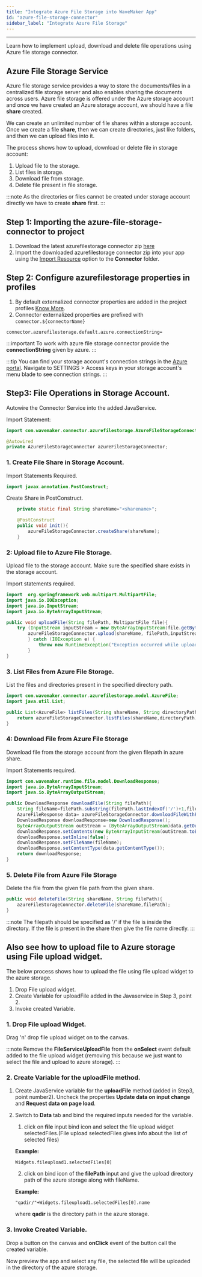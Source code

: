 ```yaml
---
title: "Integrate Azure File Storage into WaveMaker App"
id: "azure-file-storage-connector"
sidebar_label: "Integrate Azure File Storage"
---
```

---

Learn how to implement upload, download and delete file operations using Azure file storage connector.

## Azure File Storage Service

Azure file storage service provides a way to store the documents/files in a centralized file storage server and also enables sharing the documents across users. Azure file storage is offered under the Azure storage account and once we have created an Azure storage account, we should have a file **share** created.

We can create an unlimited number of file shares within a storage account. Once we create a file **share**, then we can create directories, just like folders, and then we can upload files into it.

The process shows how to upload, download or delete file in storage account:

1. Upload file to the storage.
2. List files in storage.
3. Download file from storage.
4. Delete file present in file storage.

:::note
 As the directories or files cannot be created under storage account directly we have to create **share** first.
:::

## Step 1: Importing the azure-file-storage-connector to project

1. Download the latest azurefilestorage connector zip [here](https://github.com/wavemaker/azure-file-storage-connector/releases)
2. Import the downloaded azurefilestorage connector zip into your app using the [Import Resource](/learn/app-development/services/3rd-party-libraries) option to the **Connector** folder.

## Step 2: Configure azurefilestorage properties in profiles
1. By default externalized connector properties are added in the project profiles [Know More](/learn/connectors/connectors-import#externalizing-connector-properties).
2. Connector externalized properties are prefixed with `connector.${connectorName}`

`
connector.azurefilestorage.default.azure.connectionString=
`

:::important
To work with azure file storage connector provide the **connectionString** given by azure.
:::

:::tip
You can find your storage account's connection strings in the [Azure portal](https://portal.azure.com). Navigate to SETTINGS > Access keys in your storage account's menu blade to see connection strings.
:::

## Step3: File Operations in Storage Account.
Autowire the Connector Service into the added JavaService.

Import Statement: 
```Java
import com.wavemaker.connector.azurefilestorage.AzureFileStorageConnector;
```
```Java
@Autowired
private AzureFileStorageConnector azureFileStorageConnector;
```

### 1. Create File Share in Storage Account.

Import Statements Required.
```Java
import javax.annotation.PostConstruct;
```

Create Share in PostConstruct.
```Java
    private static final String shareName="<sharename>";

    @PostConstruct
    public void init(){
        azureFileStorageConnector.createShare(shareName); 
    }
```

### 2: Upload file to Azure File Storage.

Upload file to the storage account. Make sure the specified share exists in the storage account.

Import statements required.
```Java
import  org.springframework.web.multipart.MultipartFile;
import java.io.IOException;
import java.io.InputStream;
import java.io.ByteArrayInputStream;
```

```Java
public void uploadFile(String filePath, MultipartFile file){
    try (InputStream inputStream = new ByteArrayInputStream(file.getBytes())) {
        azureFileStorageConnector.upload(shareName, filePath,inputStream);
        } catch (IOException e) {
            throw new RuntimeException("Exception occurred while uploading file: "+e);
        }
}
```

### 3. List Files from Azure File Storage.
List the files and directories present in the specified directory path.

```Java
import com.wavemaker.connector.azurefilestorage.model.AzureFile;
import java.util.List;
```

```Java
public List<AzureFile> listFiles(String shareName, String directoryPath){
    return azureFileStorageConnector.listFiles(shareName,directoryPath);
}
```

### 4: Download File from Azure File Storage

Download file from the storage account from the given filepath in azure share.

Import Statements required.
```Java
import com.wavemaker.runtime.file.model.DownloadResponse;
import java.io.ByteArrayInputStream;
import java.io.ByteArrayOutputStream;
```

```Java
public DownloadResponse downloadFile(String filePath){
    String fileName=filePath.substring(filePath.lastIndexOf('/')+1,filePath.length());
    AzureFileResponse data= azureFileStorageConnector.downloadFileWithProperties(shareName,filePath);
    DownloadResponse downloadResponse=new DownloadResponse();
    ByteArrayOutputStream outStream = (ByteArrayOutputStream)data.getOutputStream();
    downloadResponse.setContents(new ByteArrayInputStream(outStream.toByteArray()));
    downloadResponse.setInline(false);
    downloadResponse.setFileName(fileName);
    downloadResponse.setContentType(data.getContentType());
    return downloadResponse;
}
```

### 5. Delete File from Azure File Storage
Delete the file from the given file path from the given share.

```Java
public void deleteFile(String shareName, String filePath){
    azureFileStorageConnector.deleteFile(shareName,filePath);
}
```

:::note
 The filepath should be specified as '/' if the file is inside the directory. If the file is present in the share then give the file name directly.
:::

## Also see how to upload file to Azure storage using File upload widget.
The below process shows how to upload the file using file upload widget to the azure storage.
1. Drop File upload widget.
2. Create Variable for uploadFile added in the Javaservice in Step 3, point 2.
3. Invoke created Variable.

### 1. Drop File upload Widget.
Drag 'n' drop file upload widget on to the canvas.

:::note
 Remove the **FileServiceUploadFile** from the **onSelect** event default added to the file upload widget (removing this because we just want to select the file and upload to azure storage).
:::

### 2. Create Variable for the uploadFile method.
1. Create JavaService variable for the **uploadFile** method (added in Step3, point number2). Uncheck the properties **Update data on input change** and **Request data on page load**.

2. Switch to **Data** tab and bind the required inputs needed for the variable.
    1. click on **file** input bind icon and select the file upload widget selectedFiles.(File upload selectedFiles gives info about the list of selected files)

    **Example:**
    ```Js
    Widgets.fileupload1.selectedFiles[0]
    ```
    2. click on bind icon of the **filePath** input and give the upload directory path of the azure storage along with fileName.

    **Example:**
    ```JS
    "qadir/"+Widgets.fileupload1.selectedFiles[0].name
    ```
    where **qadir** is the directory path in the azure storage.

### 3. Invoke Created Variable.
Drop a button on the canvas and **onClick** event of the button call the created variable.

Now preview the app and select any file, the selected file will be uploaded in the directory of the azure storage.
